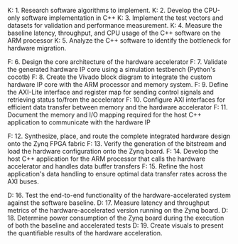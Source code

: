 
K: 1. Research software algorithms to implement.
K: 2. Develop the CPU-only software implementation in C++ 
K: 3. Implement the test vectors and datasets for validation and performance measurement.
K: 4. Measure the baseline latency, throughput, and CPU usage of the C++ software on the ARM processor
K: 5. Analyze the C++ software to identify the bottleneck for hardware migration.

F: 6. Design the core architecture of the hardware accelerator
F: 7. Validate the generated hardware IP core using a simulation testbench (Python's cocotb)
F: 8. Create the Vivado block diagram to integrate the custom hardware IP core with the ARM processor and memory system.
F: 9. Define the AXI-Lite interface and register map for sending control signals and retrieving status to/from the accelerator
F: 10. Configure AXI interfaces for efficient data transfer between memory and the hardware accelerator
F: 11. Document the memory and I/O mapping required for the host C++ application to communicate with the hardware IP

F: 12. Synthesize, place, and route the complete integrated hardware design onto the Zynq FPGA fabric
F: 13. Verify the generation of the bitstream and load the hardware configuration onto the Zynq board.
F: 14. Develop the host C++ application for the ARM processor that calls the hardware accelerator and handles data buffer transfers
F: 15. Refine the host application's data handling to ensure optimal data transfer rates across the AXI buses.

D: 16. Test the end-to-end functionality of the hardware-accelerated system against the software baseline.
D: 17. Measure latency and throughput metrics of the hardware-accelerated version running on the Zynq board.
D: 18. Determine power consumption of the Zynq board during the execution of both the baseline and accelerated tests
D: 19. Create visuals to present the quantifiable results of the hardware acceleration.




